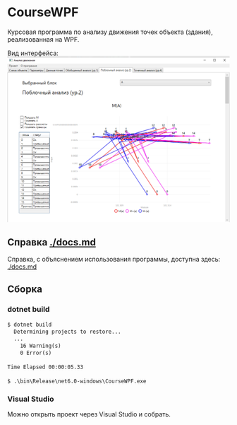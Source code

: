 # CourseWPF

Курсовая программа по анализу движения точек объекта (здания), реализованная на WPF.

Вид интерфейса:
![Превью](./images/preview.png)

## Справка [./docs.md](./docs.md)

Справка, с объяснением использования программы, доступна здесь: [./docs.md](./docs.md)

## Сборка

### dotnet build
```
$ dotnet build
  Determining projects to restore...
  ...
    16 Warning(s)
    0 Error(s)

Time Elapsed 00:00:05.33

$ .\bin\Release\net6.0-windows\CourseWPF.exe
```

### Visual Studio
Можно открыть проект через Visual Studio и собрать.